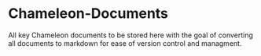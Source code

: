 # Chameleon-Documents
All key Chameleon documents to be stored here with the goal of converting all documents to markdown for ease of version control and managment.  
